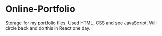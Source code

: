 # Online-Portfolio
Storage for my portfolio files. Used HTML, CSS and soe JavaScript. Will circle back and do this in React one day.
